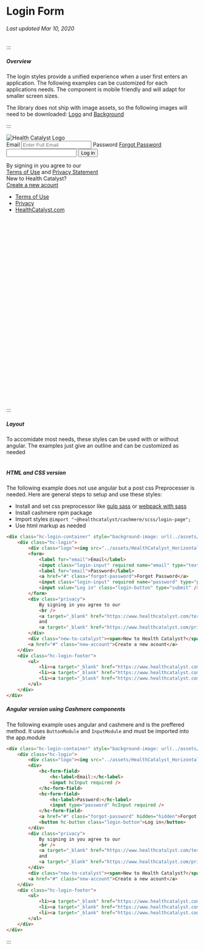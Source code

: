 # Login Form

###### Last updated Mar 10, 2020

:::

##### Overview

The login styles provide a unified experience when a user first enters an application. The following examples can be customized for each applications needs. The component is mobile friendly and will adapt for smaller screen sizes.

The library does not ship with image assets, so the following images will need to be downloaded: [Logo](https://cashmere.healthcatalyst.net/assets/HealthCatalyst_Horizontal.svg) and [Background](https://cashmere.healthcatalyst.net/assets/login_bg.jpg)

:::
<br>

<div class="hc-login-container" style="height:650px; background-image: url(../assets/login_bg.jpg)">
  <div class="hc-login">
    <div class="logo">
      <img src="../assets/HealthCatalyst_Horizontal.svg" alt="Health Catalyst Logo">
    </div>
    <form>
      <label for="email">Email</label>
      <input class="login-input" required name="email" type="text" placeholder="Enter Full Email">
      <label for="email">Password</label>
      <a href="#" class="forgot-password">Forgot Password</a>
      <input class="login-input" required name="password" type="password">
      <input value="Log in" class="login-button" type="submit">
    </form>
    <div class="privacy">By signing in you agree to our
      <br>
       <a target="_blank" href="https://www.healthcatalyst.com/terms-conditions/">Terms of Use</a> and
       <a target="_blank" href="https://www.healthcatalyst.com/privacy-policy/">Privacy Statement</a>
    </div>
    <div class="new-to-catalyst">
      <span>New to Health Catalyst?</span>
    </div>
    <a href="#" class="new-account">Create a new acount</a>
  </div>
  <div class="hc-login-footer">
    <ul>
      <li>
        <a target="_blank" href="https://www.healthcatalyst.com/terms-conditions/"> Terms of Use </a>
      </li>
      <li>
        <a target="_blank" href="https://www.healthcatalyst.com/privacy-policy/">Privacy</a>
      </li>
      <li>
        <a target="_blank" href="https://www.healthcatalyst.com">HealthCatalyst.com</a>
      </li>
    </ul>
  </div>
</div>
<br>
<br>
<br>

:::

##### Layout

To accomidate most needs, these styles can be used with or without angular. The examples just give an outline and can be customized as needed
<br>
<br>

##### HTML and CSS version

The following example does not use angular but a post css Preprocesser is needed. Here are general steps to setup and use these styles:

-   Install and set css preprocessor like [gulp sass](https://github.com/dlmanning/gulp-sass) or [webpack with sass](https://github.com/webpack-contrib/sass-loader)
-   Install cashmere npm package
-   Import styles `@import "~@healthcatalyst/cashmere/scss/login-page";`
-   Use html markup as needed

```html
<div class="hc-login-container" style="background-image: url(../assets/login_bg.jpg)">
    <div class="hc-login">
        <div class="logo"><img src="../assets/HealthCatalyst_Horizontal.svg" alt="Health Catalyst Logo" /></div>
        <form>
            <label for="email">Email</label>
            <input class="login-input" required name="email" type="text" placeholder="Enter Full Email" />
            <label for="email">Password</label>
            <a href="#" class="forgot-password">Forgot Password</a>
            <input class="login-input" required name="password" type="password" />
            <input value="Log in" class="login-button" type="submit" />
        </form>
        <div class="privacy">
            By signing in you agree to our
            <br />
            <a target="_blank" href="https://www.healthcatalyst.com/terms-conditions/">Terms of Use</a>
            and
            <a target="_blank" href="https://www.healthcatalyst.com/privacy-policy/">Privacy Statement</a>
        </div>
        <div class="new-to-catalyst"><span>New to Health Catalyst?</span></div>
        <a href="#" class="new-account">Create a new acount</a>
    </div>
    <div class="hc-login-footer">
        <ul>
            <li><a target="_blank" href="https://www.healthcatalyst.com/terms-conditions/">Terms of Use</a></li>
            <li><a target="_blank" href="https://www.healthcatalyst.com/privacy-policy/">Privacy</a></li>
            <li><a target="_blank" href="https://www.healthcatalyst.com">HealthCatalyst.com</a></li>
        </ul>
    </div>
</div>
```

##### Angular version using Cashmere components

The following example uses angular and cashmere and is the preffered method. It uses `ButtonModule` and `InputModule` and must be imported into the app.module

```html
<div class="hc-login-container" style="background-image: url(../assets/login_bg.jpg)">
    <div class="hc-login">
        <div class="logo"><img src="../assets/HealthCatalyst_Horizontal.svg" alt="Health Catalyst Logo" /></div>
        <div>
            <hc-form-field>
                <hc-label>Email:</hc-label>
                <input hcInput required />
            </hc-form-field>
            <hc-form-field>
                <hc-label>Password:</hc-label>
                <input type="password" hcInput required />
            </hc-form-field>
            <a href="#" class="forgot-password" hidden="hidden">Forgot Password</a>
            <button hc-button class="login-button">Log in</button>
        </div>
        <div class="privacy">
            By signing in you agree to our
            <br />
            <a target="_blank" href="https://www.healthcatalyst.com/terms-conditions/">Terms of Use</a>
            and
            <a target="_blank" href="https://www.healthcatalyst.com/privacy-policy/">Privacy Statement</a>
        </div>
        <div class="new-to-catalyst"><span>New to Health Catalyst?</span></div>
        <a href="#" class="new-account">Create a new acount</a>
    </div>
    <div class="hc-login-footer">
        <ul>
            <li><a target="_blank" href="https://www.healthcatalyst.com/terms-conditions/">Terms of Use</a></li>
            <li><a target="_blank" href="https://www.healthcatalyst.com/privacy-policy/">Privacy</a></li>
            <li><a target="_blank" href="https://www.healthcatalyst.com">HealthCatalyst.com</a></li>
        </ul>
    </div>
</div>
```

:::
